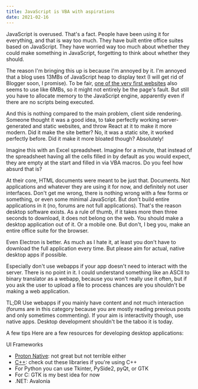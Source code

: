 ```yaml
---
title: JavaScript is VBA with aspirations
date: 2021-02-16
---
```

JavaScript is overused. That's a fact. People have been using it for everything, and that is way too much. They have built entire office suites based on JavaScript. They have worried way too much about whether they could make something in JavaScript, forgetting to think about whether they should.

The reason I'm bringing this up is because I'm annoyed by it. I'm annoyed that a blog uses 13MBs of JavaScript heap to display text (I will get rid of Blogger soon, I promise). To be fair, [one of the very first websites][1] also seems to use like 6MBs, so it might not entirely be the page's fault. But still you have to allocate memory to the JavaScript engine, apparently even if there are no scripts being executed.

And this is nothing compared to the main problem, client side rendering. Someone thought it was a good idea, to take perfectly working server-generated and static websites, and throw React at it to make it more modern. Did it make the site better? No, it was a static site, it worked perfectly before. Did it make it more bloated though? Absolutely!

Imagine this with an Excel spreadsheet. Imagine for a minute, that instead of the spreadsheet having all the cells filled in by default as you would expect, they are empty at the start and filled in via VBA macros. Do you feel how absurd that is?

At their core, HTML documents were meant to be just that. Documents. Not applications and whatever they are using it for now, and definitely not user interfaces. Don't get me wrong, there is nothing wrong with a few forms or something, or even some minimal JavaScript. But don't build entire applications in it (no, forums are not full applications). That's the reason desktop software exists. As a rule of thumb, if it takes more then three seconds to download, it does not belong on the web. You should make a desktop application out of it. Or a mobile one. But don't, I beg you, make an entire office suite for the browser.

Even Electron is better. As much as I hate it, at least you don't have to download the full application every time. But please aim for actual, native desktop apps if possible.

Especially don't use webapps if your app doesn't need to interact with the server. There is no point in it. I could understand something like an ASCII to binary translator as a webapp, because you won't really use it often, but if you ask the user to upload a file to process chances are you shouldn't be making a web application.

TL;DR Use webapps if you mainly have content and not much interaction (forums are in this category because you are mostly reading previous posts and only sometimes commenting). If your aim is interactivity though, use native apps. Desktop development shouldn't be the taboo it is today.

A few tips
Here are a few resources for developing desktop applications:

UI Frameworks
* [Proton Native][2]: not great but not terrible either
* [C++][3]: check out these libraries if you're using C++
* For Python you can use Tkinter, PySide2, pyQt, or GTK
* For C: GTK is my best idea for now
* .NET: Avalonia

[1]: http://info.cern.ch/hypertext/WWW/TheProject.html
[2]: https://proton-native.js.org/
[3]: https://philippegroarke.com/posts/2018/c++_ui_solutions/